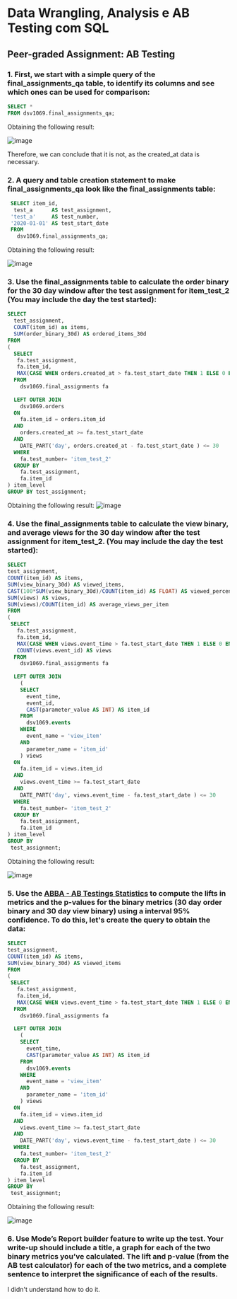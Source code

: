 <h1>Data Wrangling, Analysis e AB Testing com SQL</h1>

<h2>Peer-graded Assignment: AB Testing</h2>


### 1. First, we start with a simple query of the final_assignments_qa table, to identify its columns and see which ones can be used for comparison:

```sql
SELECT * 
FROM dsv1069.final_assignments_qa;
```
Obtaining the following result:

![image](https://github.com/jubssoares/ab-testing-coursera/assets/104150753/aca561a5-f9b0-44d4-b122-6e34a8175591)


Therefore, we can conclude that it is not, as the created_at data is necessary.

### 2. A query and table creation statement to make final_assignments_qa look like the final_assignments table:
   ```sql
    SELECT item_id,
     test_a      AS test_assignment, 
    'test_a'     AS test_number, 
    '2020-01-01' AS test_start_date
    FROM 
      dsv1069.final_assignments_qa;
   ```
  Obtaining the following result:

  ![image](https://github.com/jubssoares/ab-testing-coursera/assets/104150753/54e5b658-2b5c-4857-a052-990f18c47318)


### 3. Use the final_assignments table to calculate the order binary for the 30 day window after the test assignment for item_test_2 (You may include the day the test started):

```sql
SELECT
  test_assignment,
  COUNT(item_id) as items,
  SUM(order_binary_30d) AS ordered_items_30d
FROM
(
  SELECT 
   fa.test_assignment,
   fa.item_id, 
   MAX(CASE WHEN orders.created_at > fa.test_start_date THEN 1 ELSE 0 END)  AS order_binary_30d
  FROM 
    dsv1069.final_assignments fa
    
  LEFT OUTER JOIN
    dsv1069.orders
  ON 
    fa.item_id = orders.item_id 
  AND 
    orders.created_at >= fa.test_start_date
  AND 
    DATE_PART('day', orders.created_at - fa.test_start_date ) <= 30
  WHERE 
    fa.test_number= 'item_test_2'
  GROUP BY
    fa.test_assignment,
    fa.item_id
) item_level
GROUP BY test_assignment;
```
 Obtaining the following result:
![image](https://github.com/jubssoares/ab-testing-coursera/assets/104150753/abb9806b-a324-426b-a738-9d2c4001715c)


 ### 4. Use the final_assignments table to calculate the view binary, and average views for the 30 day window after the test assignment for item_test_2. (You may include the day the test started):
```sql
SELECT
test_assignment,
COUNT(item_id) AS items,
SUM(view_binary_30d) AS viewed_items,
CAST(100*SUM(view_binary_30d)/COUNT(item_id) AS FLOAT) AS viewed_percent,
SUM(views) AS views,
SUM(views)/COUNT(item_id) AS average_views_per_item
FROM 
(
 SELECT 
   fa.test_assignment,
   fa.item_id, 
   MAX(CASE WHEN views.event_time > fa.test_start_date THEN 1 ELSE 0 END)  AS view_binary_30d,
   COUNT(views.event_id) AS views
  FROM 
    dsv1069.final_assignments fa
    
  LEFT OUTER JOIN 
    (
    SELECT 
      event_time,
      event_id,
      CAST(parameter_value AS INT) AS item_id
    FROM 
      dsv1069.events 
    WHERE 
      event_name = 'view_item'
    AND 
      parameter_name = 'item_id'
    ) views
  ON 
    fa.item_id = views.item_id
  AND 
    views.event_time >= fa.test_start_date
  AND 
    DATE_PART('day', views.event_time - fa.test_start_date ) <= 30
  WHERE 
    fa.test_number= 'item_test_2'
  GROUP BY
    fa.test_assignment,
    fa.item_id
) item_level
GROUP BY 
 test_assignment;
```
Obtaining the following result:

![image](https://github.com/jubssoares/ab-testing-coursera/assets/104150753/26879016-3780-4dc2-992a-09b846835b54)


### 5. Use the [ABBA - AB Testings Statistics](https://thumbtack.github.io/abba/demo/abba.html) to compute the lifts in metrics and the p-values for the binary metrics (30 day order binary and 30 day view binary) using a interval 95% confidence. To do this, let's create the query to obtain the data:
```sql
SELECT
test_assignment,
COUNT(item_id) AS items,
SUM(view_binary_30d) AS viewed_items
FROM 
(
 SELECT 
   fa.test_assignment,
   fa.item_id, 
   MAX(CASE WHEN views.event_time > fa.test_start_date THEN 1 ELSE 0 END)  AS view_binary_30d
  FROM 
    dsv1069.final_assignments fa
    
  LEFT OUTER JOIN 
    (
    SELECT 
      event_time, 
      CAST(parameter_value AS INT) AS item_id
    FROM 
      dsv1069.events 
    WHERE 
      event_name = 'view_item'
    AND 
      parameter_name = 'item_id'
    ) views
  ON 
    fa.item_id = views.item_id
  AND 
    views.event_time >= fa.test_start_date
  AND 
    DATE_PART('day', views.event_time - fa.test_start_date ) <= 30
  WHERE 
    fa.test_number= 'item_test_2'
  GROUP BY
    fa.test_assignment,
    fa.item_id
) item_level
GROUP BY 
 test_assignment;
```
Obtaining the following result:

![image](https://github.com/jubssoares/ab-testing-coursera/assets/104150753/50366c1d-4ec9-480f-8d0d-e9040345286e)

### 6. Use Mode’s Report builder feature to write up the test. Your write-up should include a title, a graph for each of the two binary metrics you’ve calculated. The lift and p-value (from the AB test calculator) for each of the two metrics, and a complete sentence to interpret the significance of each of the results.

I didn't understand how to do it.


